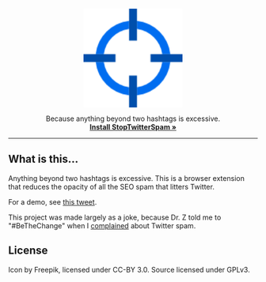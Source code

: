 <p align="center">
  <img align="center" src="img/target.png" width="200px">

  <p align="center">
     Because anything beyond two hashtags is excessive.
    <br>
    <a href=""><strong>Install StopTwitterSpam »</strong></a>
  </p>
</p>

---

## What is this...

Anything beyond two hashtags is excessive. This is a browser extension that reduces the opacity of all the SEO spam that litters Twitter.

For a demo, see [this tweet](https://twitter.com/MilesMcCain/status/1022576747991195653).

This project was made largely as a joke, because Dr. Z told me to "#BeTheChange" when I [complained](https://twitter.com/nicholaszufelt/status/1022562456508489728) about Twitter spam.

## License

Icon by Freepik, licensed under CC-BY 3.0. Source licensed under GPLv3.